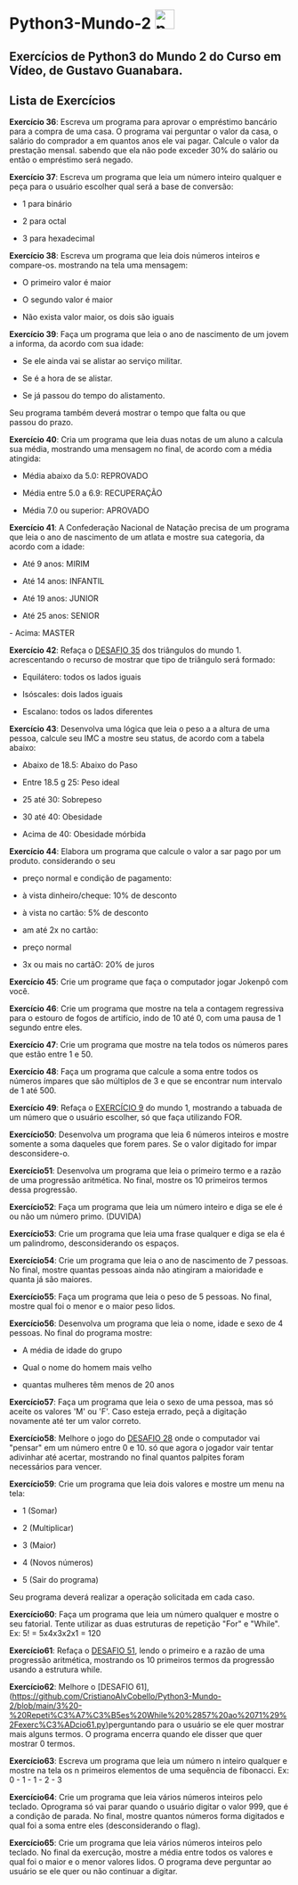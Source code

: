 # Python3-Mundo-2   <img src="https://cdn.jsdelivr.net/gh/devicons/devicon/icons/python/python-original.svg" height="35" alt="python logo"  />

## Exercícios de Python3 do Mundo 2 do Curso em Vídeo, de Gustavo Guanabara.

## Lista de Exercícios 

**Exercício 36**: Escreva um programa para aprovar o empréstimo bancário para a compra de uma casa. O programa vai perguntar o valor da casa, o salário do comprador a em quantos anos ele vai pagar. Calcule o valor da prestação mensal. sabendo que ela não pode exceder 30% do salário ou então o empréstimo será negado.

**Exercício 37**: Escreva um programa que leia um número inteiro qualquer e peça para o usuário escolher qual será a base de conversão:

- 1 para binário

- 2 para octal

- 3 para hexadecimal

**Exercício 38**: Escreva um programa que leia dois números inteiros e compare-os. mostrando na tela uma mensagem:

- O primeiro valor é maior 

- O segundo valor é maior 

- Não exista valor maior, os dois são iguais

**Exercício 39**: Faça um programa que leia o ano de nascimento de um jovem a informa, da acordo com sua idade:

- Se ele ainda vai se alistar ao serviço militar.

- Se é a hora de se alistar.

- Se já passou do tempo do alistamento.

Seu programa também deverá mostrar o tempo que falta ou que passou do prazo.

**Exercício 40**: Cria um programa que leia duas notas de um aluno a calcula sua média, mostrando uma mensagem no final, de acordo com a média atingida:

- Média abaixo da 5.0: REPROVADO

- Média entre 5.0 a 6.9: RECUPERAÇÃO

- Média 7.0 ou superior: APROVADO

**Exercício 41**: A Confederação Nacional de Natação precisa de um programa que leia o ano de nascimento de um atlata e mostre sua categoria, da acordo com a idade:

- Até 9 anos: MIRIM

- Até 14 anos: INFANTIL

- Até 19 anos: JUNIOR

- Até 25 anos: SENIOR

- Acima: MASTER

**Exercício 42**: Refaça o [DESAFIO 35](https://github.com/CristianoAlvCobello/Python3-Mundo-1/blob/main/4%20-%20Condições%20(28%20ao%2035)/exercício35.py) dos triângulos do mundo 1. acrescentando o recurso de mostrar que tipo de triângulo será formado:

- Equilátero: todos os lados iguais

- Isóscales: dois lados iguais

- Escalano: todos os lados diferentes

**Exercício 43**: Desenvolva uma lógica que leia o peso a a altura de uma pessoa, calcule seu IMC a mostre seu status, de acordo com a tabela abaixo:

- Abaixo de 18.5: Abaixo do Paso

- Entre 18.5 g 25: Peso ideal

- 25 até 30: Sobrepeso

- 30 até 40: Obesidade

- Acima de 40: Obesidade mórbida

**Exercício 44**: Elabora um programa que calcule o valor a sar pago por um produto. considerando o seu

- preço normal e condição de pagamento:

- à vista dinheiro/cheque: 10% de desconto

- à vista no cartão: 5% de desconto

- am até 2x no cartão:

- preço normal

- 3x ou mais no cartãO: 20% de juros

**Exercício 45**: Crie um programe que faça o computador jogar Jokenpô com você.

**Exercício 46**: Crie um programa que mostre na tela a contagem regressiva para o estouro de fogos de artifício, indo de 10 até 0, com uma pausa de 1 segundo entre eles.

**Exercício 47**: Crie um programa que mostre na tela todos os números pares que estão entre 1 e 50.

**Exercício 48**: Faça um programa que calcule a soma entre todos os números ímpares que são múltiplos de 3 e que se encontrar num intervalo de 1 até 500.

**Exercício 49**: Refaça o [EXERCÍCIO 9](https://github.com/CristianoAlvCobello/Python3-Mundo-1/blob/main/2%20-%20Tratando%20dados%20e%20contas%20(3%20ao%2015)/exercício9.py) do mundo 1, mostrando a tabuada de um número que o usuário escolher, só que faça utilizando FOR.

**Exercício50**: Desenvolva um programa que leia 6 números inteiros e mostre somente a soma daqueles que forem pares. Se o valor digitado for impar desconsidere-o.

**Exercício51**: Desenvolva um programa que leia o primeiro termo e a razão de uma progressão aritmética. No final, mostre os 10 primeiros termos dessa progressão.

**Exercício52**: Faça um programa que leia um número inteiro e diga se ele é ou não um número primo. (DUVIDA)

**Exercício53**: Crie um programa que leia uma frase qualquer e diga se ela é um palindromo, desconsiderando os espaços.

**Exercício54**: Crie um programa que leia o ano de nascimento de 7 pessoas. No final, mostre quantas pessoas ainda não atingiram a maioridade e quanta já são maiores.

**Exercício55**: Faça um programa que leia o peso de 5 pessoas. No final, mostre qual foi o menor e o maior peso lidos.

**Exercício56**: Desenvolva um programa que leia o nome, idade e sexo de 4 pessoas. No final do programa mostre:

- A média de idade do grupo

- Qual o nome do homem mais velho

- quantas mulheres têm menos de 20 anos

**Exercício57**: Faça um programa que leia o sexo de uma pessoa, mas só aceite os valores 'M' ou 'F'. Caso esteja errado, peçã a digitação novamente até ter um valor correto.

**Exercício58**: Melhore o jogo do [DESAFIO 28](https://github.com/CristianoAlvCobello/Python3-Mundo-1/blob/main/4%20-%20Condições%20(28%20ao%2035)/exercício28.py) onde o computador vai "pensar" em um número entre 0 e 10. só que agora o jogador vair tentar adivinhar até acertar, mostrando no final quantos palpites foram necessários para vencer.

**Exercício59**: Crie um programa que leia dois valores e mostre um menu na tela: 

- 1 (Somar)

- 2 (Multiplicar)

- 3 (Maior)

- 4 (Novos números)

- 5 (Sair do programa)

Seu programa deverá realizar a operação solicitada em cada caso.

**Exercício60**: Faça um programa que leia um número qualquer e mostre o seu fatorial. Tente utilizar as duas estruturas de repetição "For" e "While". Ex: 5! = 5x4x3x2x1 = 120

**Exercício61**: Refaça o [DESAFIO 51](https://github.com/CristianoAlvCobello/Python3-Mundo-2/blob/main/2%20-%20Repetições%20For%20(46%20ao%2056)/exercício51.py), lendo o primeiro e a razão de uma progressão aritmética, mostrando os 10 primeiros termos da progressão usando a estrutura while.

**Exercício62**: Melhore o [DESAFIO 61],(https://github.com/CristianoAlvCobello/Python3-Mundo-2/blob/main/3%20-%20Repeti%C3%A7%C3%B5es%20While%20%2857%20ao%2071%29%2Fexerc%C3%ADcio61.py)perguntando para o usuário se ele quer mostrar mais alguns termos. O programa encerra quando ele disser que quer mostrar 0 termos.

**Exercício63**: Escreva um programa que leia um número n inteiro qualquer e mostre na tela os n primeiros elementos de uma sequência de fibonacci. Ex: 0 - 1 - 1 - 2 - 3

**Exercício64**: Crie um programa que leia vários números inteiros pelo teclado. Oprograma só vai parar quando o usuário digitar o valor 999, que é a condição de parada. No final, mostre quantos números forma digitados e qual foi a soma entre eles (desconsiderando o flag).

**Exercício65**: Crie um programa que leia vários números inteiros pelo teclado. No final da exercução, mostre a média entre todos os valores e qual foi o maior e o menor valores lidos. O programa deve perguntar ao usuário se ele quer ou não continuar a digitar.
